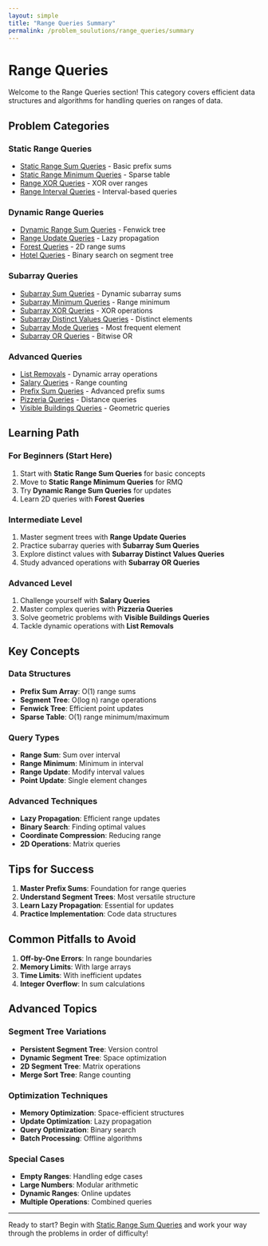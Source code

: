 ```yaml
---
layout: simple
title: "Range Queries Summary"
permalink: /problem_soulutions/range_queries/summary
---
```


# Range Queries

Welcome to the Range Queries section! This category covers efficient data structures and algorithms for handling queries on ranges of data.

## Problem Categories

### Static Range Queries
- [Static Range Sum Queries](static_range_sum_queries_analysis) - Basic prefix sums
- [Static Range Minimum Queries](static_range_minimum_queries_analysis) - Sparse table
- [Range XOR Queries](range_xor_queries_analysis) - XOR over ranges
- [Range Interval Queries](range_interval_queries_analysis) - Interval-based queries

### Dynamic Range Queries
- [Dynamic Range Sum Queries](dynamic_range_sum_queries_analysis) - Fenwick tree
- [Range Update Queries](range_update_queries_analysis) - Lazy propagation
- [Forest Queries](forest_queries_analysis) - 2D range sums
- [Hotel Queries](hotel_queries_analysis) - Binary search on segment tree

### Subarray Queries
- [Subarray Sum Queries](subarray_sum_queries_analysis) - Dynamic subarray sums
- [Subarray Minimum Queries](subarray_minimum_queries_analysis) - Range minimum
- [Subarray XOR Queries](subarray_xor_queries_analysis) - XOR operations
- [Subarray Distinct Values Queries](subarray_distinct_values_queries_analysis) - Distinct elements
- [Subarray Mode Queries](subarray_mode_queries_analysis) - Most frequent element
- [Subarray OR Queries](subarray_or_queries_analysis) - Bitwise OR

### Advanced Queries
- [List Removals](list_removals_analysis) - Dynamic array operations
- [Salary Queries](salary_queries_analysis) - Range counting
- [Prefix Sum Queries](prefix_sum_queries_analysis) - Advanced prefix sums
- [Pizzeria Queries](pizzeria_queries_analysis) - Distance queries
- [Visible Buildings Queries](visible_buildings_queries_analysis) - Geometric queries

## Learning Path

### For Beginners (Start Here)
1. Start with **Static Range Sum Queries** for basic concepts
2. Move to **Static Range Minimum Queries** for RMQ
3. Try **Dynamic Range Sum Queries** for updates
4. Learn 2D queries with **Forest Queries**

### Intermediate Level
1. Master segment trees with **Range Update Queries**
2. Practice subarray queries with **Subarray Sum Queries**
3. Explore distinct values with **Subarray Distinct Values Queries**
4. Study advanced operations with **Subarray OR Queries**

### Advanced Level
1. Challenge yourself with **Salary Queries**
2. Master complex queries with **Pizzeria Queries**
3. Solve geometric problems with **Visible Buildings Queries**
4. Tackle dynamic operations with **List Removals**

## Key Concepts

### Data Structures
- **Prefix Sum Array**: O(1) range sums
- **Segment Tree**: O(log n) range operations
- **Fenwick Tree**: Efficient point updates
- **Sparse Table**: O(1) range minimum/maximum

### Query Types
- **Range Sum**: Sum over interval
- **Range Minimum**: Minimum in interval
- **Range Update**: Modify interval values
- **Point Update**: Single element changes

### Advanced Techniques
- **Lazy Propagation**: Efficient range updates
- **Binary Search**: Finding optimal values
- **Coordinate Compression**: Reducing range
- **2D Operations**: Matrix queries

## Tips for Success

1. **Master Prefix Sums**: Foundation for range queries
2. **Understand Segment Trees**: Most versatile structure
3. **Learn Lazy Propagation**: Essential for updates
4. **Practice Implementation**: Code data structures

## Common Pitfalls to Avoid

1. **Off-by-One Errors**: In range boundaries
2. **Memory Limits**: With large arrays
3. **Time Limits**: With inefficient updates
4. **Integer Overflow**: In sum calculations

## Advanced Topics

### Segment Tree Variations
- **Persistent Segment Tree**: Version control
- **Dynamic Segment Tree**: Space optimization
- **2D Segment Tree**: Matrix operations
- **Merge Sort Tree**: Range counting

### Optimization Techniques
- **Memory Optimization**: Space-efficient structures
- **Update Optimization**: Lazy propagation
- **Query Optimization**: Binary search
- **Batch Processing**: Offline algorithms

### Special Cases
- **Empty Ranges**: Handling edge cases
- **Large Numbers**: Modular arithmetic
- **Dynamic Ranges**: Online updates
- **Multiple Operations**: Combined queries

---

Ready to start? Begin with [Static Range Sum Queries](static_range_sum_queries_analysis) and work your way through the problems in order of difficulty!